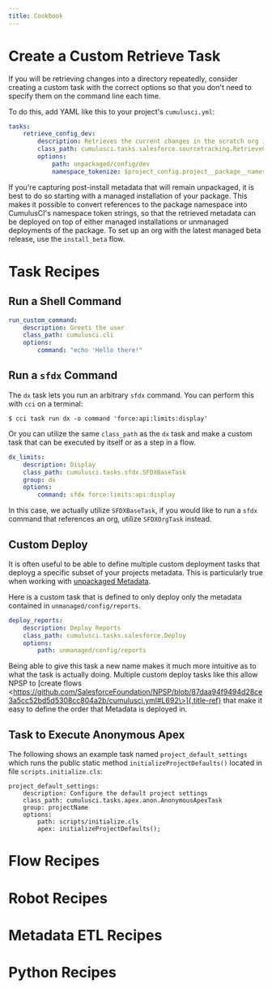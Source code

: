 ```yaml
---
title: Cookbook
---
```


# Create a Custom Retrieve Task

If you will be retrieving changes into a directory repeatedly, consider
creating a custom task with the correct options so that you don\'t need
to specify them on the command line each time.

To do this, add YAML like this to your project\'s `cumulusci.yml`:

```yaml
tasks:
    retrieve_config_dev:
        description: Retrieves the current changes in the scratch org into unpackaged/config/dev
        class_path: cumulusci.tasks.salesforce.sourcetracking.RetrieveChanges
        options:
            path: unpackaged/config/dev
            namespace_tokenize: $project_config.project__package__namespace
```

If you\'re capturing post-install metadata that will remain unpackaged,
it is best to do so starting with a managed installation of your
package. This makes it possible to convert references to the package
namespace into CumulusCI\'s namespace token strings, so that the
retrieved metadata can be deployed on top of either managed
installations or unmanaged deployments of the package. To set up an org
with the latest managed beta release, use the `install_beta` flow.

# Task Recipes

## Run a Shell Command

```yaml
run_custom_command:
    description: Greets the user
    class_path: cumulusci.cli
    options:
        command: "echo 'Hello there!"
```

## Run a `sfdx` Command

The `dx` task lets you run an arbitrary `sfdx` command. You can perform
this with `cci` on a terminal:

    $ cci task run dx -o command 'force:api:limits:display'

Or you can utilize the same `class_path` as the `dx` task and make a
custom task that can be executed by itself or as a step in a flow.

```yaml
dx_limits:
    description: Display
    class_path: cumulusci.tasks.sfdx.SFDXBaseTask
    group: dx
    options:
        command: sfdx force:limits:api:display
```

In this case, we actually utilize `SFDXBaseTask`, if you would like to
run a `sfdx` command that references an org, utilize `SFDXOrgTask`
instead.

## Custom Deploy

It is often useful to be able to define multiple custom deployment tasks
that deployg a specific subset of your projects metadata. This is
particularly true when working with [unpackaged Metadata](TODO).

Here is a custom task that is defined to only deploy only the metadata
contained in `unmanaged/config/reports`.

```yaml
deploy_reports:
    description: Deploy Reports
    class_path: cumulusci.tasks.salesforce.Deploy
    options:
        path: unmanaged/config/reports
```

Being able to give this task a new name makes it much more intuitive as
to what the task is actually doing. Multiple custom deploy tasks like
this allow NPSP to [create flows
\<https://github.com/SalesforceFoundation/NPSP/blob/87daa94f9494d28ce3a5cc52bd5d5308cc804a2b/cumulusci.yml#L692\>]{.title-ref}
that make it easy to define the order that Metadata is deployed in.

## Task to Execute Anonymous Apex

The following shows an example task named `project_default_settings`
which runs the public static method `initializeProjectDefaults()`
located in file `scripts.initialize.cls`:

    project_default_settings:
        description: Configure the default project settings
        class_path: cumulusci.tasks.apex.anon.AnonymousApexTask
        group: projectName
        options:
            path: scripts/initialize.cls
            apex: initializeProjectDefaults();

# Flow Recipes

# Robot Recipes

# Metadata ETL Recipes

# Python Recipes
